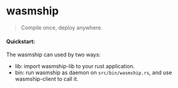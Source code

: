 # wasmship

> Compile once, deploy anywhere.

#### Quickstart:
The wasmship can used by two ways:
+ lib: import wasmship-lib to your rust application.
+ bin: run wasmship as daemon on `src/bin/wasmship.rs`, and use wasmship-client to call it.